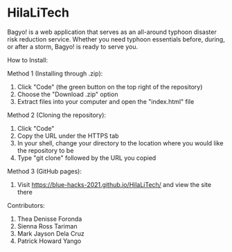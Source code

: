 # HilaLiTech
Bagyo! is a web application that serves as an all-around typhoon disaster risk reduction service. Whether you need typhoon essentials before, during, or after a storm, Bagyo! is ready to serve you.

How to Install:

Method 1 (Installing through .zip):
  1. Click "Code" (the green button on the top right of the repository)
  2. Choose the "Download .zip" option
  3. Extract files into your computer and open the "index.html" file

Method 2 (Cloning the repository):
  1. Click "Code"
  2. Copy the URL under the HTTPS tab
  3. In your shell, change your directory to the location where you would like the repository to be
  4. Type "git clone" followed by the URL you copied

Method 3 (GitHub pages):
  1. Visit https://blue-hacks-2021.github.io/HilaLiTech/ and view the site there

Contributors:
1. Thea Denisse Foronda
2. Sienna Ross Tariman
3. Mark Jayson Dela Cruz
4. Patrick Howard Yango
